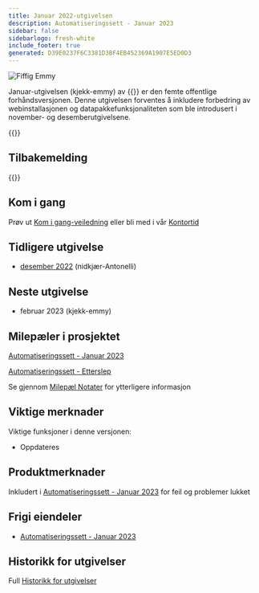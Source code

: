```yaml
---
title: Januar 2022-utgivelsen
description: Automatiseringssett - Januar 2023
sidebar: false
sidebarlogo: fresh-white
include_footer: true
generated: D39E0237F6C3381D3BF4EB452369A1907E5ED0D3
---
```


<div class="optional">

![Fiffig Emmy](/images/nifty-emmy.png)

Januar-utgivelsen (kjekk-emmy) av {{<product-name>}} er den femte offentlige forhåndsversjonen. Denne utgivelsen forventes å inkludere forbedring av webinstallasjonen og datapakkefunksjonaliteten som ble introdusert i november- og desemberutgivelsene.

</div>

<div class="optional">

{{<presentationStyles>}}

## Tilbakemelding

{{<questions name="/content/nb/releases/january-2023.json" completed="Takk for at du gir tilbakemelding" shownavigationbuttons="false" locale="nb">}}

</div>

<div class="optional">

## Kom i gang

Prøv ut [Kom i gang-veiledning](/nb/get-started) eller bli med i vår [Kontortid](/nb/office-hours)

## Tidligere utgivelse

- [desember 2022](/nb/releases/december-2022) (nidkjær-Antonelli)

## Neste utgivelse

- februar 2023 (kjekk-emmy)

## Milepæler i prosjektet

[Automatiseringssett - Januar 2023](https://github.com/orgs/microsoft/projects/486/views/9)

[Automatiseringssett - Etterslep](https://github.com/orgs/microsoft/projects/486/views/1)

Se gjennom [Milepæl Notater](/nb/releases/milestones) for ytterligere informasjon

## Viktige merknader

Viktige funksjoner i denne versjonen:

- Oppdateres

## Produktmerknader

Inkludert i [Automatiseringssett - Januar 2023](https://github.com/microsoft/powercat-automation-kit/releases/tag/AutomationKit-January2023) for feil og problemer lukket

## Frigi eiendeler

- [Automatiseringssett - Januar 2023](https://github.com/microsoft/powercat-automation-kit/releases/tag/AutomationKit-January2023)

## Historikk for utgivelser

Full [Historikk for utgivelser](/nb/releases)

</div>
